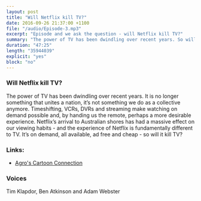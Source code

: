 ```yaml
---
layout: post
title: "Will Netflix kill TV?"
date: 2016-09-26 21:37:00 +1100
file: "/audio/Episode-3.mp3"
excerpt: "Episode and we ask the question - will Netflix kill TV?"
summary: "The power of TV has been dwindling over recent years. So will the experience of Netflix kill off TV?"
duration: "47:25" 
length: "35944039"
explicit: "yes" 
block: "no" 
---
```


### Will Netflix kill TV?

The power of TV has been dwindling over recent years. It is no longer something that unites a nation, it’s not something we do as a collective anymore. Timeshifting, VCRs, DVRs and streaming make watching on demand possible and, by handing us the remote, perhaps a more desirable experience. Netflix’s arrival to Australian shores has had a massive effect on our viewing habits - and the experience of Netflix is fundamentally different to TV. It’s on demand, all available, ad free and cheap - so will it kill TV?


### Links: 

- [Agro's Cartoon Connection](https://youtu.be/hPD_RHVFlys)

### Voices

Tim Klapdor, Ben Atkinson and Adam Webster